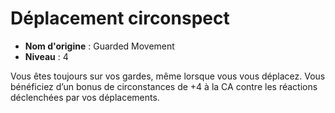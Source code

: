 # Déplacement circonspect

 * **Nom d'origine** : Guarded Movement
 * **Niveau** : 4


<p>Vous êtes toujours sur vos gardes, même lorsque vous vous déplacez. Vous bénéficiez d’un bonus de circonstances de +4 à la CA contre les réactions déclenchées par vos déplacements.</p>